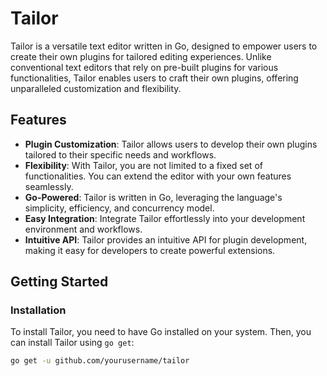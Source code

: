 # Tailor

Tailor is a versatile text editor written in Go, designed to empower users to create their own plugins for tailored editing experiences. Unlike conventional text editors that rely on pre-built plugins for various functionalities, Tailor enables users to craft their own plugins, offering unparalleled customization and flexibility.

## Features

- **Plugin Customization**: Tailor allows users to develop their own plugins tailored to their specific needs and workflows.
- **Flexibility**: With Tailor, you are not limited to a fixed set of functionalities. You can extend the editor with your own features seamlessly.
- **Go-Powered**: Tailor is written in Go, leveraging the language's simplicity, efficiency, and concurrency model.
- **Easy Integration**: Integrate Tailor effortlessly into your development environment and workflows.
- **Intuitive API**: Tailor provides an intuitive API for plugin development, making it easy for developers to create powerful extensions.

## Getting Started

### Installation

To install Tailor, you need to have Go installed on your system. Then, you can install Tailor using `go get`:

```sh
go get -u github.com/yourusername/tailor
```
